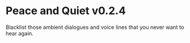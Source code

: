 # Peace and Quiet v0.2.4

Blacklist those ambient dialogues and voice lines that you never want to hear again.
